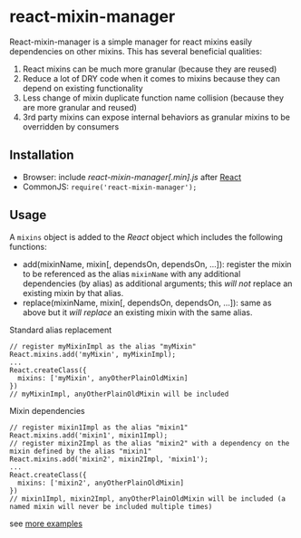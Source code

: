 react-mixin-manager
========================

React-mixin-manager is a simple manager for react mixins easily dependencies on other mixins.  This has several beneficial qualities:
1. React mixins can be much more granular (because they are reused)
2. Reduce a lot of DRY code when it comes to mixins because they can depend on existing functionality
3. Less change of mixin duplicate function name collision (because they are more granular and reused)
4. 3rd party mixins can expose internal behaviors as granular mixins to be overridden by consumers

Installation
------------
* Browser: include *react-mixin-manager[.min].js* after [React](http://facebook.github.io/react/)
* CommonJS: ```require('react-mixin-manager');```

Usage
------------
A ```mixins``` object is added to the *React* object which includes the following functions:
* add(mixinName, mixin[, dependsOn, dependsOn, ...]): register the mixin to be referenced as the alias `mixinName` with any additional dependencies (by alias) as additional arguments;  this *will not* replace an existing mixin by that alias.
* replace(mixinName, mixin[, dependsOn, dependsOn, ...]): same as above but it *will replace* an existing mixin with the same alias.


Standard alias replacement
```
// register myMixinImpl as the alias "myMixin"
React.mixins.add('myMixin', myMixinImpl);
...
React.createClass({
  mixins: ['myMixin', anyOtherPlainOldMixin]
})
// myMixinImpl, anyOtherPlainOldMixin will be included
```

Mixin dependencies
```
// register mixin1Impl as the alias "mixin1"
React.mixins.add('mixin1', mixin1Impl);
// register mixin2Impl as the alias "mixin2" with a dependency on the mixin defined by the alias "mixin1"
React.mixins.add('mixin2', mixin2Impl, 'mixin1');
...
React.createClass({
  mixins: ['mixin2', anyOtherPlainOldMixin]
})
// mixin1Impl, mixin2Impl, anyOtherPlainOldMixin will be included (a named mixin will never be included multiple times)
```

see [more examples](https://github.com/jhudson8/react-mixin-manager/blob/master/test/test.js#L17)